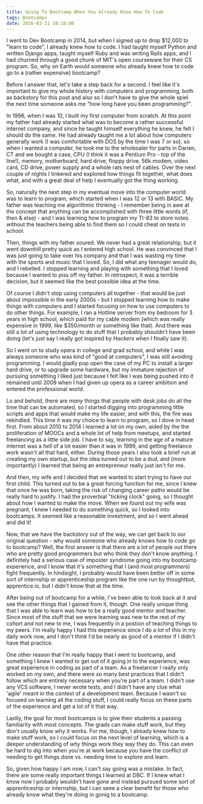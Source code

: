 ```yaml
---
title: Going To Bootcamp When You Already Know How To Code
tags: Bootcamps
date: 2016-03-31 10:18:00
---
```


I went to Dev Bootcamp in 2014, but when I signed up to drop $12,000 to "learn to code", I already knew how to code. I had taught myself Python and written Django apps, taught myself Ruby and was writing Rails apps, and I had churned through a good chunk of MIT's open courseware for their CS program. So, why on Earth would someone who already knew how to code go to a (rather expensive) bootcamp?

Before I answer that, let's take a step back for a second. I feel like it's important to give my whole history with computers and programming, both as backstory for this post and also so I don't have to give the whole spiel the next time someone asks me "how long have you been programming?".

In 1996, when I was 10, I built my first computer from scratch. At this point my father had already started what was to become a rather successful internet company, and since he taught himself everything he knew, he felt I should do the same. He had already taught me a lot about how computers generally work (I was comfortable with DOS by the time I was 7 or so), so when I wanted a computer, he took me to the wholesaler for parts in Darien, CT and we bought a case, CPU (I think it was a Pentium Pro - top of the line!), memory, motherboard, hard drive, floppy drive, 56k modem, video card, CD drive, power supply and a whole rats nest of cables. Over the next couple of nights I tinkered and explored how things fit together, what does what, and with a great deal of help I eventually got the thing working.

So, naturally the next step in my eventual move into the computer world was to learn to program, which started when I was 12 or 13 with BASIC. My father was teaching me algorithmic thinking - I remember being in awe at the concept that anything can be accomplished with three little words (if, then & else) - and I was learning how to program my TI-83 to store notes without the teachers being able to find them so I could cheat on tests in school.

Then, things with my father soured. We never had a great relationship, but it went downhill pretty quick as I entered high school. He was convinced that I was just going to take over his company and that I was wasting my time with the sports and music that I loved. So, I did what any teenager would do, and I rebelled. I stopped learning and playing with something that I loved because I wanted to piss off my father. In retrospect, it was a terrible decision, but it seemed like the best possible idea at the time.

Of course I didn't stop using computers all together - that would be just about impossible in the early 2000s - but I stopped learning how to make things with computers and I started focusing on how to use computers to do other things. For example, I ran a Hotline server from my bedroom for 3 years in high school, which paid for my cable modem (which was really expensive in 1999, like $350/month or something like that). And there was still a lot of using technology to do stuff that I probably shouldn't have been doing (let's just say I really got inspired by _Hackers_ when I finally saw it).

So I went on to study opera in college and grad school, and while I was always someone who was kind of "good at computers", I was still avoiding programming. I would gladly pop open the case of my PC to install a larger hard drive, or to upgrade some hardware, but my immature rejection of pursuing something I liked just because I felt like I was being pushed into it remained until 2009 when I had given up opera as a career ambition and entered the professional world.

Lo and behold, there are _many_ things that people with desk jobs do all the time that can be automated, so I started digging into programming little scripts and apps that would make my life easier, and with this, the fire was rekindled. This time it was _my_ choice to learn to program, so I dove in head first. From about 2010 to 2014 I learned a lot on my own, aided by the the proliferation of MOOCs and a whole lot of help from meetups, and started freelancing as a little side job. I have to say, learning in the age of a mature internet was a _hell_ of a lot easier than it was in 1999, and getting freelance work wasn't all that hard, either. During those years I also took a brief run at creating my own startup, but the idea turned out to be a dud, and (more importantly) I learned that being an entrepreneur really just isn't for me.

And then, my wife and I decided that we wanted to start trying to have our first child. This turned out to be a great forcing function for me, since I knew that once he was born, taking the risk of changing career paths would be really hard to justify. I had the proverbial "ticking clock" going, so I thought about how I wanted to make the move. When we found out my wife was pregnant, I knew I needed to do something quick, so I looked into bootcamps. It seemed like a reasonable investment, and so I went ahead and did it!

Now, that we have the backstory out of the way, we can get back to our original question - why would someone who already knows how to code go to bootcamp? Well, the first answer is that there are a lot of people out there who are pretty good programmers but who think they don't know anything. I definitely had a serious case of imposter syndrome going into my bootcamp experience, and I know that it's something that I (and most programmers) fight frequently. In hindsight, I probably would have been better off in some sort of internship or apprenticeship program like the one run by thoughtbot, apprentice.io, but I didn't know that at the time.

After being out of bootcamp for a while, I've been able to look back at it and see the other things that I gained from it, though. One really unique thing that I was able to learn was how to be a really good mentor and teacher. Since most of the stuff that we were learning was new to the rest of my cohort and not new to me, I was frequently in a postion of teaching things to my peers. I'm really happy I had this experience since I do a _lot_ of this in my daily work now, and I don't think I'd be nearly as good of a mentor if I didn't have that practice.

One other reason that I'm really happy that I went to bootcamp, and something I knew I wanted to get out of it going in to the experience, was great experience in coding as part of a team. As a freelancer I really only worked on my own, and there were _so_ many best practices that I didn't follow which are entirely necessary when you're part of a team. I didn't use any VCS software, I never wrote tests, and I didn't have any clue what 'agile' meant in the context of a development team. Because I wasn't so focused on learning all the coding stuff, I could really focus on these parts of the experience and get a lot of it that way.

Lastly, the goal for most bootcamps is to give their students a passing familiarity with most concepts. The grads can make stuff work, but they don't usually know why it works. For me, though, I already knew how to make stuff work, so I could focus on the next level of learning, which is a deeper understanding of _why_ things work they way they do. This can even be hard to dig into when you're at work because you have the conflict of needing to get things done vs. needing time to explore and learn.

So, given how happy I am now, I can't say going was a mistake. In fact, there are some really important things I learned at DBC. If I knew what I know now I probably wouldn't have gone and instead pursued some sort of apprenticeship or internship, but I can seee a clear benefit for those who already know what they're doing in gonig to a bootcamp.
